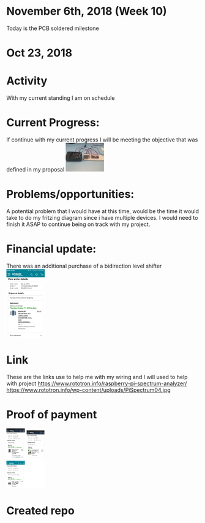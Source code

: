 # November 6th, 2018 (Week 10)
Today is the PCB soldered milestone 

# Oct 23, 2018

# Activity
With my current standing I am on schedule 
# Current Progress:
If continue with my current progress I will be meeting the objective that was defined in my proposal
<img src="https://raw.githubusercontent.com/Kemar101/HT16K33/master/PHOTO-2018-10-23-12-34-46.jpg" width="100" />
# Problems/opportunities:
A potential problem that I would have at this time, would be the time it would take to do my fritzing diagram since i have multiple devices. I would need to finish it ASAP to continue being on track with my project.
# Financial update:
There was an additional purchase of a bidirection level shifter
<img src="https://raw.githubusercontent.com/Kemar101/HT16K33/master/PHOTO-2018-10-23-13-23-38.jpg" width="100" />
# Link
These are the links use to help me with my wiring and I will used to help with project
https://www.rototron.info/raspberry-pi-spectrum-analyzer/
https://www.rototron.info/wp-content/uploads/PiSpectrum04.jpg
# Proof of payment 

<p float="left">
  <img src="https://raw.githubusercontent.com/Kemar101/HT16K33/master/Payment2.jpg" width="100" />
  </p>

# Created repo
